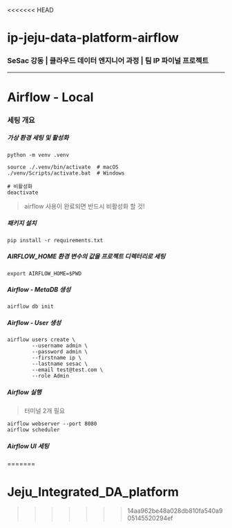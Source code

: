 <<<<<<< HEAD
# ip-jeju-data-platform-airflow

### SeSac 강동 | 클라우드 데이터 엔지니어 과정 | 팀 IP 파이널 프로젝트

---

# Airflow - Local

### 세팅 개요

##### 가상 환경 세팅 및 활성화
```shell
python -m venv .venv

source ./.venv/bin/activate  # macOS
./venv/Scripts/activate.bat  # Windows

# 비활성화
deactivate 
```
> airflow 사용이 완료되면 반드시 비활성화 할 것!

##### 패키지 설치
```shell
pip install -r requirements.txt
```

##### AIRFLOW_HOME 환경 변수의 값을 프로젝트 디렉터리로 세팅
```shell
export AIRFLOW_HOME=$PWD
```

<!-- ##### Airflow 관련 디렉터리 생성
```shell
mkdir -p ./dags ./logs ./plugins ./config
``` -->

<!-- ##### Airflow 설정 파일(`airflow.cfg` 생성)
```shell
airflow config list --default > ./airflow.cfg
``` -->

##### Airflow - MetaDB 생성
```shell
airflow db init
```

##### Airflow - User 생성
```shell
airflow users create \
		--username admin \
		--password admin \
		--firstname ip \
		--lastname sesac \
		--email test@test.com \
		--role Admin
```

##### Airflow 실행
> 터미널 2개 필요

```shell
airflow webserver --port 8080
airflow scheduler
```

##### Airflow UI 세팅

=======
# Jeju_Integrated_DA_platform
>>>>>>> 14aa962be48a028db810fa540a905145520294ef

